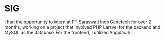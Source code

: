 # SIG
I had the opportunity to intern at PT Saraswati Indo Genetech for over 2 months, working on a project that involved PHP Laravel for the backend and MySQL as the database. For the frontend, I utilized AngularJS.
